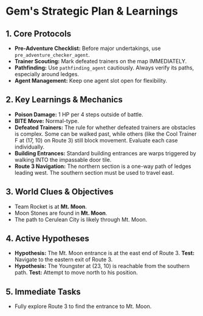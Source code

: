 # Gem's Strategic Plan & Learnings

## 1. Core Protocols
*   **Pre-Adventure Checklist:** Before major undertakings, use `pre_adventure_checker_agent`.
*   **Trainer Scouting:** Mark defeated trainers on the map IMMEDIATELY.
*   **Pathfinding:** Use `pathfinding_agent` cautiously. Always verify its paths, especially around ledges.
*   **Agent Management:** Keep one agent slot open for flexibility.

## 2. Key Learnings & Mechanics
*   **Poison Damage:** 1 HP per 4 steps outside of battle.
*   **BITE Move:** Normal-type.
*   **Defeated Trainers:** The rule for whether defeated trainers are obstacles is complex. Some can be walked past, while others (like the Cool Trainer F at (17, 10) on Route 3) still block movement. Evaluate each case individually.
*   **Building Entrances:** Standard building entrances are warps triggered by walking INTO the impassable door tile.
*   **Route 3 Navigation:** The northern section is a one-way path of ledges leading west. The southern section must be used to travel east.

## 3. World Clues & Objectives
*   Team Rocket is at **Mt. Moon**.
*   Moon Stones are found in **Mt. Moon**.
*   The path to Cerulean City is likely through Mt. Moon.

## 4. Active Hypotheses
*   **Hypothesis:** The Mt. Moon entrance is at the east end of Route 3. **Test:** Navigate to the eastern exit of Route 3.
*   **Hypothesis:** The Youngster at (23, 10) is reachable from the southern path. **Test:** Attempt to move north to his position.

## 5. Immediate Tasks
*   Fully explore Route 3 to find the entrance to Mt. Moon.
